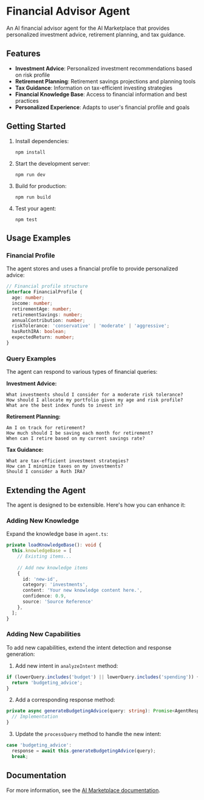 # Financial Advisor Agent

An AI financial advisor agent for the AI Marketplace that provides personalized investment advice, retirement planning, and tax guidance.

## Features

- **Investment Advice**: Personalized investment recommendations based on risk profile
- **Retirement Planning**: Retirement savings projections and planning tools
- **Tax Guidance**: Information on tax-efficient investing strategies
- **Financial Knowledge Base**: Access to financial information and best practices
- **Personalized Experience**: Adapts to user's financial profile and goals

## Getting Started

1. Install dependencies:
   ```
   npm install
   ```

2. Start the development server:
   ```
   npm run dev
   ```

3. Build for production:
   ```
   npm run build
   ```

4. Test your agent:
   ```
   npm test
   ```

## Usage Examples

### Financial Profile

The agent stores and uses a financial profile to provide personalized advice:

```typescript
// Financial profile structure
interface FinancialProfile {
  age: number;
  income: number;
  retirementAge: number;
  retirementSavings: number;
  annualContribution: number;
  riskTolerance: 'conservative' | 'moderate' | 'aggressive';
  hasRothIRA: boolean;
  expectedReturn: number;
}
```

### Query Examples

The agent can respond to various types of financial queries:

**Investment Advice:**
```
What investments should I consider for a moderate risk tolerance?
How should I allocate my portfolio given my age and risk profile?
What are the best index funds to invest in?
```

**Retirement Planning:**
```
Am I on track for retirement?
How much should I be saving each month for retirement?
When can I retire based on my current savings rate?
```

**Tax Guidance:**
```
What are tax-efficient investment strategies?
How can I minimize taxes on my investments?
Should I consider a Roth IRA?
```

## Extending the Agent

The agent is designed to be extensible. Here's how you can enhance it:

### Adding New Knowledge

Expand the knowledge base in `agent.ts`:

```typescript
private loadKnowledgeBase(): void {
  this.knowledgeBase = [
    // Existing items...
    
    // Add new knowledge items
    {
      id: 'new-id',
      category: 'investments',
      content: 'Your new knowledge content here.',
      confidence: 0.9,
      source: 'Source Reference'
    },
  ];
}
```

### Adding New Capabilities

To add new capabilities, extend the intent detection and response generation:

1. Add new intent in `analyzeIntent` method:
```typescript
if (lowerQuery.includes('budget') || lowerQuery.includes('spending')) {
  return 'budgeting_advice';
}
```

2. Add a corresponding response method:
```typescript
private async generateBudgetingAdvice(query: string): Promise<AgentResponse> {
  // Implementation
}
```

3. Update the `processQuery` method to handle the new intent:
```typescript
case 'budgeting_advice':
  response = await this.generateBudgetingAdvice(query);
  break;
```

## Documentation

For more information, see the [AI Marketplace documentation](https://example.com/docs). 